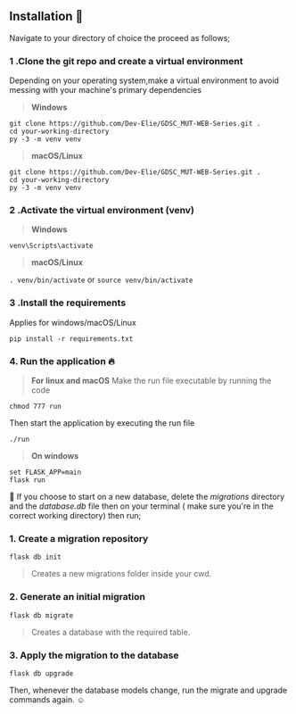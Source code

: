 ## Installation :rocket:
          
Navigate to your directory of choice the proceed as follows;<br>
          
### 1 .Clone the git repo and create a virtual environment 
          
Depending on your operating system,make a virtual environment to avoid messing with your machine's primary dependencies
          
> **Windows**
          
```
git clone https://github.com/Dev-Elie/GDSC_MUT-WEB-Series.git .
cd your-working-directory
py -3 -m venv venv
```
          
> **macOS/Linux**
          
```
git clone https://github.com/Dev-Elie/GDSC_MUT-WEB-Series.git .
cd your-working-directory
py -3 -m venv venv
```

### 2 .Activate the virtual environment (venv)
          
> **Windows** 

```venv\Scripts\activate```
          
> **macOS/Linux**

```. venv/bin/activate```
or
```source venv/bin/activate```

### 3 .Install the requirements

Applies for windows/macOS/Linux

```pip install -r requirements.txt```

### 4. Run the application :fire:

> **For linux and macOS**
Make the run file executable by running the code

```chmod 777 run```

Then start the application by executing the run file

```./run```

> **On windows**
```
set FLASK_APP=main
flask run
```

:pushpin: If you choose to start on a new database, delete the *migrations* directory and the *database.db* file then on your terminal ( make sure you're in the correct working directory) then run;

### 1. Create a migration repository

`flask db init`

> Creates a new migrations folder inside your cwd.

### 2. Generate an initial migration

`flask db migrate`

> Creates a database with the required table.

### 3. Apply the migration to the database

`flask db upgrade`

Then, whenever the database models change, run the migrate and upgrade commands again. :relaxed:



